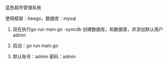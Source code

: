 蓝色超市管理系统

使用框架：beego，数据库：mysql

1. 现在执行go run main.go -syncdb 创建数据库，和数据表，并添加默认用户admin

2. 启动：go run main.go

3. 默认账号：admin 密码：admin

